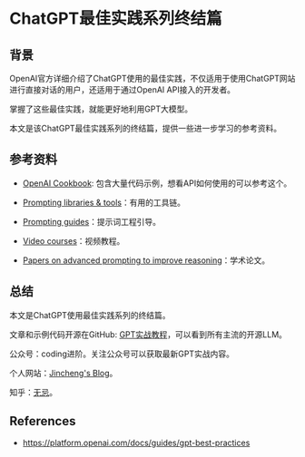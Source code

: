 # ChatGPT最佳实践系列终结篇

## 背景

OpenAI官方详细介绍了ChatGPT使用的最佳实践，不仅适用于使用ChatGPT网站进行直接对话的用户，还适用于通过OpenAI API接入的开发者。

掌握了这些最佳实践，就能更好地利用GPT大模型。

本文是该ChatGPT最佳实践系列的终结篇，提供一些进一步学习的参考资料。



## 参考资料

* [OpenAI Cookbook](https://cookbook.openai.com/): 包含大量代码示例，想看API如何使用的可以参考这个。

- [Prompting libraries & tools](https://cookbook.openai.com/related_resources#prompting-libraries--tools)：有用的工具链。

- [Prompting guides](https://cookbook.openai.com/related_resources#prompting-guides)：提示词工程引导。

- [Video courses](https://cookbook.openai.com/related_resources#video-courses)：视频教程。

- [Papers on advanced prompting to improve reasoning](https://cookbook.openai.com/related_resources#papers-on-advanced-prompting-to-improve-reasoning)：学术论文。

  

## 总结

本文是ChatGPT使用最佳实践系列的终结篇。

文章和示例代码开源在GitHub: [GPT实战教程](https://github.com/jincheng9/gpt-tutorial)，可以看到所有主流的开源LLM。

公众号：coding进阶。关注公众号可以获取最新GPT实战内容。

个人网站：[Jincheng's Blog](https://jincheng9.github.io/)。

知乎：[无忌](https://www.zhihu.com/people/thucuhkwuji)。



## References

* https://platform.openai.com/docs/guides/gpt-best-practices
